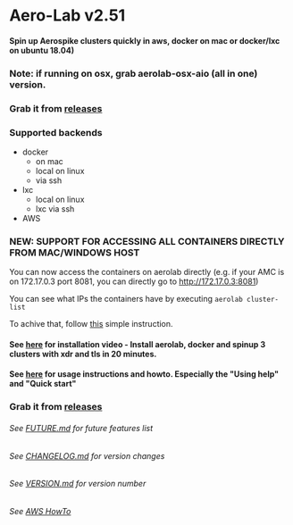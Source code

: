 # Aero-Lab v2.51

#### Spin up Aerospike clusters quickly in aws, docker on mac or docker/lxc on ubuntu 18.04)

### Note: if running on osx, grab aerolab-osx-aio (all in one) version.

### Grab it from [releases](https://github.com/citrusleaf/aerolab/releases)

### Supported backends

* docker
  * on mac
  * local on linux
  * via ssh
* lxc
  * local on linux
  * lxc via ssh
* AWS

### NEW: SUPPORT FOR ACCESSING ALL CONTAINERS DIRECTLY FROM MAC/WINDOWS HOST

You can now access the containers on aerolab directly (e.g. if your AMC is on 172.17.0.3 port 8081, you can directly go to http://172.17.0.3:8081)

You can see what IPs the containers have by executing `aerolab cluster-list`

To achive that, follow [this](tunnel-container-openvpn/README.md) simple instruction.

#### See [here](https://drive.google.com/open?id=1voLJV12x0XMLe-lcN_SsP6NLUytMNI_e) for installation video - Install aerolab, docker and spinup 3 clusters with xdr and tls in 20 minutes.

#### See [here](docs/README.md) for usage instructions and howto. Especially the "Using help" and "Quick start"

### Grab it from [releases](https://github.com/citrusleaf/aerolab/releases)

###### See [FUTURE.md](FUTURE.md) for future features list

###### See [CHANGELOG.md](CHANGELOG.md) for version changes

###### See [VERSION.md](VERSION.md) for version number

###### See [AWS HowTo](docs/AWS.md)

